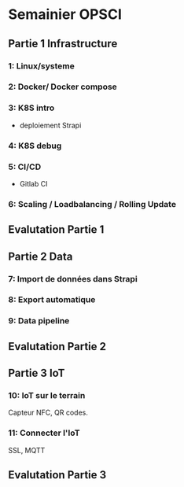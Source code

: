 # Semainier OPSCI

## Partie 1 Infrastructure

### 1: Linux/systeme

### 2: Docker/ Docker compose

### 3: K8S intro

- deploiement Strapi

### 4: K8S debug

### 5: CI/CD

- Gitlab CI

### 6: Scaling / Loadbalancing / Rolling Update

## Evalutation Partie 1

## Partie 2 Data

### 7: Import de données dans Strapi

### 8: Export automatique

### 9: Data pipeline

## Evalutation Partie 2

## Partie 3 IoT

### 10: IoT sur le terrain

Capteur NFC, QR codes.

### 11: Connecter l'IoT

SSL, MQTT

## Evalutation Partie 3
